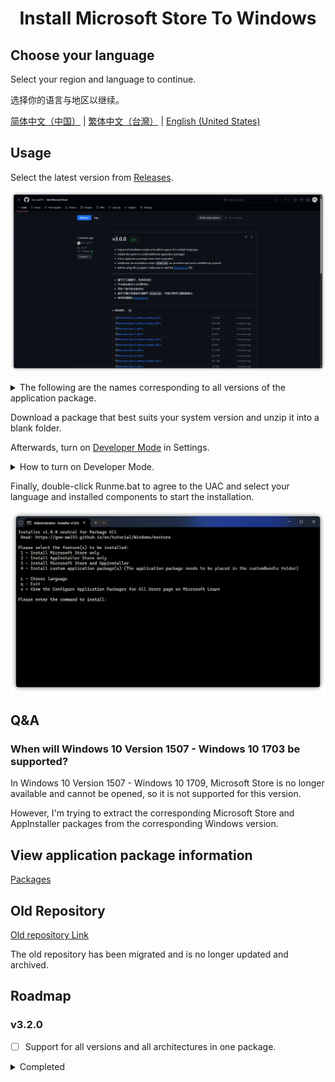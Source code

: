 <h1 align="center">Install Microsoft Store To Windows</h1>

## Choose your language

Select your region and language to continue.

选择你的语言与地区以继续。

[简体中文（中国）](https://goo-aw233.github.io/zh-CN/tutorial/Windows/msstore) | [繁体中文（台灣）](https://github.com/Goo-aw233/Add-Microsoft-Store) | [English (United States)](https://github.com/Goo-aw233/Add-Microsoft-Store)

## Usage

Select the latest version from [Releases](https://github.com/Goo-aw233/Add-Microsoft-Store/releases).

![Releases](Assets/Releases.png)

<details>

<summary>The following are the names corresponding to all versions of the application package.</summary>

x64:

Microsoft_Store_1_x64

> For Windows 10 Version 1709 x64 and higher, recommended for Windows 10 Version 1709 x64 - Windows 10 Version 1909 x64.

Microsoft_Store_1_without_Installer_x64

> For Windows 10 Version 1709 x64 and higher, recommended for Windows 10 Version 1709 x64 - Windows 10 Version 1909 x64, AppInstaller not included.

Microsoft_Store_2_x64

> For Windows 10 Version 2004 x64 and higher, recommended for Windows 10 Version 2004 x64 - Windows 10 Version 22H2 x64.

Microsoft_Store_2_without_Installer_x64

> For Windows 10 Version 2004 x64 and higher, recommended for Windows 10 Version 2004 x64 - Windows 10 Version 22H2 x64, AppInstaller not included.

Microsoft_Store_3_x64

> For Windows 11 Version 21H2 x64 and higher.

Microsoft_Store_3_without_Installer_x64

> For Windows 11 Version 21H2 x64 and higher, AppInstaller not included.

-----

x86:

Microsoft_Store_1_x86

> For Windows 10 Version 1709 x86 and higher, recommended for Windows 10 Version 1709 x86 - Windows 10 Version 1909 x86.

Microsoft_Store_1_without_Installer_x86

> For Windows 10 Version 1709 x86 and higher, recommended for Windows 10 Version 1709 x86 - Windows 10 Version 1909 x86, AppInstaller not included.

Microsoft_Store_2_x86

> For Windows 10 Version 2004 x86 and higher, recommended for Windows 10 Version 2004 x86 - Windows 10 Version 22H2 x86.

Microsoft_Store_2_without_Installer_x86

> For Windows 10 Version 2004 x86 and higher, recommended for Windows 10 Version 2004 x86 - Windows 10 Version 22H2 x86, AppInstaller not included.

-----

ARM:

Microsoft_Store_1_ARM

> For Windows 10 Version 1709 ARM32 and higher.

Microsoft_Store_1_without_Installer_ARM

> For Windows 10 Version 1709 ARM32 and higher, AppInstaller not included.

-----

ARM64:

Microsoft_Store_2_3_ARM64

> For Windows 10 Version 1709 ARM64 and higher.

Microsoft_Store_2_3_without_Installer_ARM64

> For Windows 10 Version 1709 ARM64 and higher, AppInstaller not included.

</details>

Download a package that best suits your system version and unzip it into a blank folder.

Afterwards, turn on <a href="ms-settings:developers">Developer Mode</a> in Settings.

<details>

<summary>How to turn on Developer Mode.</summary>

For Windows 10: Settings > Update & Security > For developers

![Windows 10](Assets/DeveloperModeWIN10.png)

For Windows 11: Settings > System > For developers (or Settings > Privacy & security > For developers)

![Windows 11](Assets/DeveloperModeWIN11.png)

</details>

Finally, double-click Runme.bat to agree to the UAC and select your language and installed components to start the installation.

![Runme](Assets/Runme.png)

## Q&A

### When will Windows 10 Version 1507 - Windows 10 1703 be supported?

In Windows 10 Version 1507 - Windows 10 1709,  Microsoft Store is no longer available and cannot be opened, so it is not supported for this version.

However, I'm trying to extract the corresponding Microsoft Store and AppInstaller packages from the corresponding Windows version.

## View application package information

[Packages](Packages.txt)

## Old Repository

[Old repository Link](https://github.com/Goo-aw233/Windows_Microsoft_Store)

The old repository has been migrated and is no longer updated and archived.

## Roadmap

### v3.2.0

- [ ] Support for all versions and all architectures in one package.

<details>

<summary>Completed</summary>

### v3.1.0

- [x] ARM64 and ARM32 will be supported.

</details>